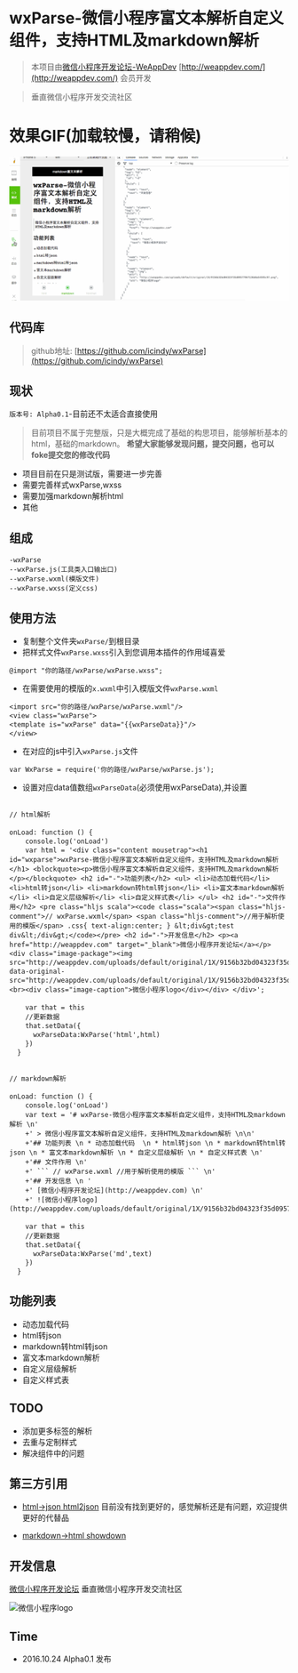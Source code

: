 # wxParse-微信小程序富文本解析自定义组件，支持HTML及markdown解析

> 本项目由[微信小程序开发论坛-WeAppDev](http://weappdev.com/) [http://weappdev.com/](http://weappdev.com/) 会员开发

> 垂直微信小程序开发交流社区

# 效果GIF(加载较慢，请稍候)

![wxParse.gif](screenshoot/wxParse.gif)

## 代码库

> github地址: [https://github.com/icindy/wxParse](https://github.com/icindy/wxParse)

## 现状

`版本号: Alpha0.1`-目前还不太适合直接使用

> 目前项目不属于完整版，只是大概完成了基础的构思项目，能够解析基本的html，基础的markdown。
**希望大家能够发现问题，提交问题，也可以foke提交您的修改代码**

* 项目目前在只是测试版，需要进一步完善
* 需要完善样式wxParse,wxss
* 需要加强markdown解析html
* 其他

## 组成

```
-wxParse
--wxParse.js(工具类入口输出口)
--wxParse.wxml(模版文件)
--wxParse.wxss(定义css)

```

## 使用方法

* 复制整个文件夹`wxParse/`到根目录
* 把样式文件`wxParse.wxss`引入到您调用本插件的作用域喜爱
```
@import "你的路径/wxParse/wxParse.wxss";
```

* 在需要使用的模版的`x.wxml`中引入模版文件`wxParse.wxml`
```
<import src="你的路径/wxParse/wxParse.wxml"/>
<view class="wxParse">
<template is="wxParse" data="{{wxParseData}}"/>
</view>
```
* 在对应的js中引入`wxParse.js`文件
```
var WxParse = require('你的路径/wxParse/wxParse.js');
```
* 设置对应data值数组`wxParseData`(必须使用wxParseData),并设置


```

// html解析

onLoad: function () {
    console.log('onLoad')
    var html = '<div class="content mousetrap"><h1 id="wxparse">wxParse-微信小程序富文本解析自定义组件，支持HTML及markdown解析</h1> <blockquote><p>微信小程序富文本解析自定义组件，支持HTML及markdown解析</p></blockquote> <h2 id="-">功能列表</h2> <ul> <li>动态加载代码</li> <li>html转json</li> <li>markdown转html转json</li> <li>富文本markdown解析</li> <li>自定义层级解析</li> <li>自定义样式表</li> </ul> <h2 id="-">文件作用</h2> <pre class="hljs scala"><code class="scala"><span class="hljs-comment">// wxParse.wxml</span> <span class="hljs-comment">//用于解析使用的模版</span> .css{ text-align:center; } &lt;div&gt;test div&lt;/div&gt;</code></pre> <h2 id="-">开发信息</h2> <p><a href="http://weappdev.com" target="_blank">微信小程序开发论坛</a></p> <div class="image-package"><img src="http://weappdev.com/uploads/default/original/1X/9156b32bd04323f35d0957796f126b8a54595c97.png" data-original-src="http://weappdev.com/uploads/default/original/1X/9156b32bd04323f35d0957796f126b8a54595c97.png"><br><div class="image-caption">微信小程序logo</div></div> </div>';

    var that = this
    //更新数据
    that.setData({
      wxParseData:WxParse('html',html)
    })
  }

```

```

// markdown解析

onLoad: function () {
    console.log('onLoad')
    var text = '# wxParse-微信小程序富文本解析自定义组件，支持HTML及markdown解析 \n'
    +' > 微信小程序富文本解析自定义组件，支持HTML及markdown解析 \n\n' 
    +'## 功能列表 \n * 动态加载代码  \n * html转json \n * markdown转html转json \n * 富文本markdown解析 \n * 自定义层级解析 \n * 自定义样式表 \n'
    +'## 文件作用 \n'
    +' ``` // wxParse.wxml //用于解析使用的模版 ``` \n'
    +'## 开发信息 \n '
    +' [微信小程序开发论坛](http://weappdev.com) \n'
    +' ![微信小程序logo](http://weappdev.com/uploads/default/original/1X/9156b32bd04323f35d0957796f126b8a54595c97.png)';

    var that = this
    //更新数据
    that.setData({
      wxParseData:WxParse('md',text)
    })
  }

```


## 功能列表

* 动态加载代码
* html转json
* markdown转html转json
* 富文本markdown解析
* 自定义层级解析
* 自定义样式表

## TODO

* 添加更多标签的解析
* 去重与定制样式
* 解决组件中的问题

## 第三方引用

* [html->json html2json](https://github.com/Jxck/html2json)
目前没有找到更好的，感觉解析还是有问题，欢迎提供更好的代替品

* [markdown->html showdown](https://github.com/showdownjs/showdown)

##  开发信息

[微信小程序开发论坛](http://weappdev.com)
垂直微信小程序开发交流社区

![微信小程序logo](http://weappdev.com/uploads/default/original/1X/9156b32bd04323f35d0957796f126b8a54595c97.png)

## Time

 * 2016.10.24 Alpha0.1 发布